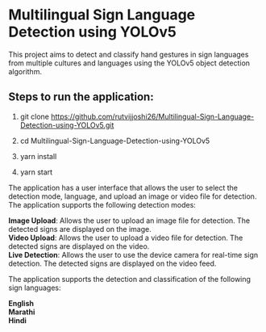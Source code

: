 # Multilingual Sign Language Detection using YOLOv5
This project aims to detect and classify hand gestures in sign languages from multiple cultures and languages using the YOLOv5 object detection algorithm. 

## Steps to run the application:

1. git clone https://github.com/rutvijjoshi26/Multilingual-Sign-Language-Detection-using-YOLOv5.git

2. cd Multilingual-Sign-Language-Detection-using-YOLOv5

3. yarn install 

4. yarn start

The application has a user interface that allows the user to select the detection mode, language, and upload an image or video file for detection. The application supports the following detection modes:

**Image Upload**: Allows the user to upload an image file for detection. The detected signs are displayed on the image.<br />
**Video Upload**: Allows the user to upload a video file for detection. The detected signs are displayed on the video.<br />
**Live Detection**: Allows the user to use the device camera for real-time sign detection. The detected signs are displayed on the video feed.<br />

The application supports the detection and classification of the following sign languages:

**English**<br />
**Marathi**<br />
**Hindi**
